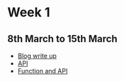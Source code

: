 # Week 1
## 8th March to 15th March

   - [Blog write up](blog_task/README.md)
   - [API](#)
   - [Function and API](#)
